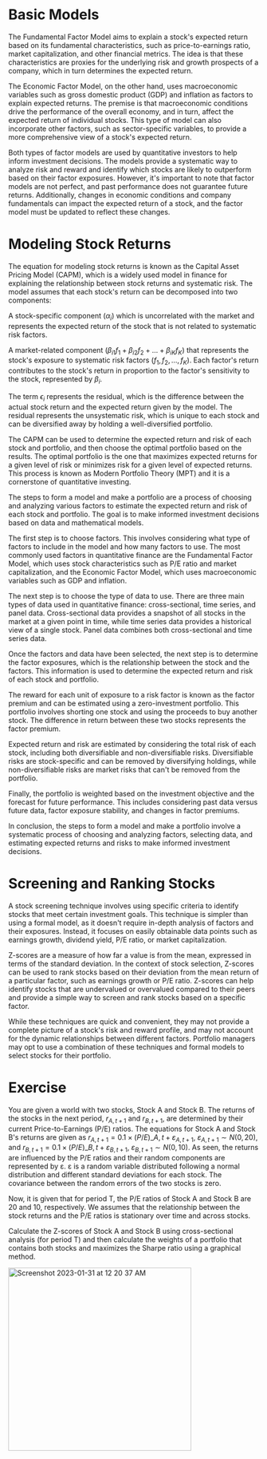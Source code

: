 # Basic Models

The Fundamental Factor Model aims to explain a stock's expected return based on its fundamental characteristics, such as price-to-earnings ratio, market capitalization, and other financial metrics. The idea is that these characteristics are proxies for the underlying risk and growth prospects of a company, which in turn determines the expected return.

The Economic Factor Model, on the other hand, uses macroeconomic variables such as gross domestic product (GDP) and inflation as factors to explain expected returns. The premise is that macroeconomic conditions drive the performance of the overall economy, and in turn, affect the expected return of individual stocks. This type of model can also incorporate other factors, such as sector-specific variables, to provide a more comprehensive view of a stock's expected return.

Both types of factor models are used by quantitative investors to help inform investment decisions. The models provide a systematic way to analyze risk and reward and identify which stocks are likely to outperform based on their factor exposures. However, it's important to note that factor models are not perfect, and past performance does not guarantee future returns. Additionally, changes in economic conditions and company fundamentals can impact the expected return of a stock, and the factor model must be updated to reflect these changes.

# Modeling Stock Returns

The equation for modeling stock returns is known as the Capital Asset Pricing Model (CAPM), which is a widely used model in finance for explaining the relationship between stock returns and systematic risk. The model assumes that each stock's return can be decomposed into two components:

A stock-specific component ($α_i$) which is uncorrelated with the market and represents the expected return of the stock that is not related to systematic risk factors.

A market-related component ($β_{i1}f_1 + β_{i2}f_2 + ... + β_{iK}f_K$) that represents the stock's exposure to systematic risk factors ($f_1, f_2, ..., f_K$). Each factor's return contributes to the stock's return in proportion to the factor's sensitivity to the stock, represented by $β_i$.

The term $ϵ_i$ represents the residual, which is the difference between the actual stock return and the expected return given by the model. The residual represents the unsystematic risk, which is unique to each stock and can be diversified away by holding a well-diversified portfolio.

The CAPM can be used to determine the expected return and risk of each stock and portfolio, and then choose the optimal portfolio based on the results. The optimal portfolio is the one that maximizes expected returns for a given level of risk or minimizes risk for a given level of expected returns. This process is known as Modern Portfolio Theory (MPT) and it is a cornerstone of quantitative investing.


The steps to form a model and make a portfolio are a process of choosing and analyzing various factors to estimate the expected return and risk of each stock and portfolio. The goal is to make informed investment decisions based on data and mathematical models.

The first step is to choose factors. This involves considering what type of factors to include in the model and how many factors to use. The most commonly used factors in quantitative finance are the Fundamental Factor Model, which uses stock characteristics such as P/E ratio and market capitalization, and the Economic Factor Model, which uses macroeconomic variables such as GDP and inflation.

The next step is to choose the type of data to use. There are three main types of data used in quantitative finance: cross-sectional, time series, and panel data. Cross-sectional data provides a snapshot of all stocks in the market at a given point in time, while time series data provides a historical view of a single stock. Panel data combines both cross-sectional and time series data.

Once the factors and data have been selected, the next step is to determine the factor exposures, which is the relationship between the stock and the factors. This information is used to determine the expected return and risk of each stock and portfolio.

The reward for each unit of exposure to a risk factor is known as the factor premium and can be estimated using a zero-investment portfolio. This portfolio involves shorting one stock and using the proceeds to buy another stock. The difference in return between these two stocks represents the factor premium.

Expected return and risk are estimated by considering the total risk of each stock, including both diversifiable and non-diversifiable risks. Diversifiable risks are stock-specific and can be removed by diversifying holdings, while non-diversifiable risks are market risks that can't be removed from the portfolio.

Finally, the portfolio is weighted based on the investment objective and the forecast for future performance. This includes considering past data versus future data, factor exposure stability, and changes in factor premiums.

In conclusion, the steps to form a model and make a portfolio involve a systematic process of choosing and analyzing factors, selecting data, and estimating expected returns and risks to make informed investment decisions.


# Screening and Ranking Stocks

A stock screening technique involves using specific criteria to identify stocks that meet certain investment goals. This technique is simpler than using a formal model, as it doesn't require in-depth analysis of factors and their exposures. Instead, it focuses on easily obtainable data points such as earnings growth, dividend yield, P/E ratio, or market capitalization.

Z-scores are a measure of how far a value is from the mean, expressed in terms of the standard deviation. In the context of stock selection, Z-scores can be used to rank stocks based on their deviation from the mean return of a particular factor, such as earnings growth or P/E ratio. Z-scores can help identify stocks that are undervalued or overvalued compared to their peers and provide a simple way to screen and rank stocks based on a specific factor.

While these techniques are quick and convenient, they may not provide a complete picture of a stock's risk and reward profile, and may not account for the dynamic relationships between different factors. Portfolio managers may opt to use a combination of these techniques and formal models to select stocks for their portfolio.

# Exercise

You are given a world with two stocks, Stock A and Stock B. The returns of the stocks in the next period, $r_{A,t+1}$ and $r_{B,t+1}$, are determined by their current Price-to-Earnings (P/E) ratios. 
The equations for Stock A and Stock B's returns are given as $r_{A,t+1} = 0.1\times(P/E)\_{A,t} +ε_{A,t+1}$, $ε_{A,t+1}\sim N(0,20)$, and
$r_{B,t+1} = 0.1\times(P/E)\_{B,t} +ε_{B,t+1}$, $ε_{B,t+1}\sim N(0,10)$.
As seen, the returns are influenced by the P/E ratios and their random components are represented by ε. ε is a random variable distributed following a normal distribution and different standard deviations for each stock. The covariance between the random errors of the two stocks is zero.

Now, it is given that for period T, the P/E ratios of Stock A and Stock B are 20 and 10, respectively. We assumes that the relationship between the stock returns and the P/E ratios is stationary over time and across stocks.

Calculate the Z-scores of Stock A and Stock B using cross-sectional analysis (for period T) and then calculate the weights of a portfolio that contains both stocks and maximizes the Sharpe ratio using a graphical method.

<img width="367" alt="Screenshot 2023-01-31 at 12 20 37 AM" src="https://user-images.githubusercontent.com/16545021/215672394-8e55458c-fbf4-47a2-8d31-dd5f894de9c1.png">

